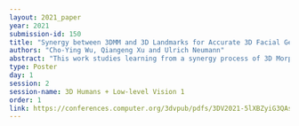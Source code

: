 ```yaml
---
layout: 2021_paper
year: 2021
submission-id: 150
title: "Synergy between 3DMM and 3D Landmarks for Accurate 3D Facial Geometry"
authors: "Cho-Ying Wu, Qiangeng Xu and Ulrich Neumann"
abstract: "This work studies learning from a synergy process of 3D Morphable Models (3DMM) and 3D facial landmarks to predict complete 3D facial geometry, including 3D alignment, face orientation, and 3D face modeling. Our synergy process leverages a representation cycle for 3DMM parameters and 3D landmarks. 3D landmarks can be extracted and refined from face meshes built by 3DMM parameters. We next reverse the representation direction and show that predicting 3DMM parameters from sparse 3D landmarks improves the information flow. Together we create a synergy process that utilizes the relation between 3D landmarks and 3DMM parameters, and they collaboratively contribute to better performance. We extensively validate our contribution on full tasks of facial geometry prediction and show our superior and robust performance on these tasks for various scenarios. Specially, we adopt only simple and widely-used network operations to attain fast and accurate facial geometry prediction. Codes and data will be publicly released."
type: Poster
day: 1
session: 2
session-name: 3D Humans + Low-level Vision 1
order: 1
link: https://conferences.computer.org/3dvpub/pdfs/3DV2021-5lXBZyiG3QAsRBKXHIjqU8/268800a453/268800a453.pdf
---
```

